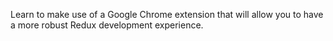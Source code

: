 Learn to make use of a Google Chrome extension that will allow you to have a more robust Redux development experience.